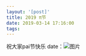 ```yaml
---
layout: '[post]'
title: 2019 π节
date: 2019-03-14 17:16:00
tags:
---
```


祝大家pai节快乐
date：![图片](https://tc.likecoding.ooo/2019/03/14/5c8a1b2de9a7b.png)
